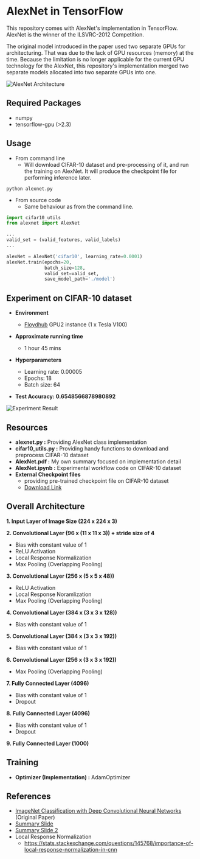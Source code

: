 # AlexNet in TensorFlow

This repository comes with AlexNet's implementation in TensorFlow. AlexNet is the winner of the ILSVRC-2012 Competition. 

The original model introduced in the paper used two separate GPUs for architecturing. That was due to the lack of GPU resources (memory) at the time. Because the limitation is no longer applicable for the current GPU technology for the AlexNet, this repository's implementation merged two separate models allocated into two separate GPUs into one.

![AlexNet Architecture](./figure1.png)

## Required Packages
- numpy
- tensorflow-gpu (>2.3)

## Usage
- From command line
  -  Will download CIFAR-10 dataset and pre-processing of it, and run the training on AlexNet. It will produce the checkpoint file for performing inference later.
```shell
python alexnet.py
```

- From source code
  - Same behaviour as from the command line.
```python
import cifar10_utils
from alexnet import AlexNet

...
valid_set = (valid_features, valid_labels)
...

alexNet = AlexNet('cifar10', learning_rate=0.0001)
alexNet.train(epochs=20, 
              batch_size=128, 
              valid_set=valid_set, 
              save_model_path='./model')
```

## Experiment on CIFAR-10 dataset
- **Environment**
  - [Floydhub](https://www.floydhub.com/) GPU2 instance (1 x Tesla V100)

- **Approximate running time**
  - 1 hour 45 mins

- **Hyperparameters**
  - Learning rate: 0.00005
  - Epochs: 18
  - Batch size: 64

- **Test Accuracy: 0.6548566878980892**

![Experiment Result](./experiment.png)

## Resources
- **alexnet.py :** Providing AlexNet class implementation
- **cifar10_utils.py :** Providing handy functions to download and preprocess CIFAR-10 dataset
- **AlexNet.pdf :** My own summary focused on implementation detail
- **AlexNet.ipynb :** Experimental workflow code on CIFAR-10 dataset
- **External Checkpoint files**
  - providing pre-trained checkpoint file on CIFAR-10 dataset
  - [Download Link](https://drive.google.com/drive/folders/1-bUYAWx6dQ8b5Nw6O_juvZwnNVk-M1Qu?usp=sharing)

## Overall Architecture
**1. Input Layer of Image Size (224 x 224 x 3)**

**2. Convolutional Layer (96 x (11 x 11 x 3)) + stride size of 4**
   - Bias with constant value of 1
   - ReLU Activation
   - Local Response Normalization
   - Max Pooling (Overlapping Pooling)

**3. Convolutional Layer (256 x (5 x 5 x 48))**
   - ReLU Activation
   - Local Response Noramlization
   - Max Pooling (Overlapping Pooling)

**4. Convolutional Layer (384 x (3 x 3 x 128))**
   - Bias with constant value of 1

**5. Convolutional Layer (384 x (3 x 3 x 192))**
   - Bias with constant value of 1

**6. Convolutional Layer (256 x (3 x 3 x 192))**
   - Max Pooling (Overlapping Pooling)

**7. Fully Connected Layer (4096)**
   - Bias with constant value of 1
   - Dropout

**8. Fully Connected Layer (4096)**
   - Bias with constant value of 1
   - Dropout

**9. Fully Connected Layer (1000)**

## Training
- **Optimizer (Implementation) :** AdamOptimizer

## References
- [ImageNet Classification with Deep Convolutional Neural Networks](https://papers.nips.cc/paper/4824-imagenet-classification-with-deep-convolutional-neural-networks.pdf) (Original Paper)
- [Summary Slide](http://cvml.ist.ac.at/courses/DLWT_W17/material/AlexNet.pdf)
- [Summary Slide 2](http://vision.stanford.edu/teaching/cs231b_spring1415/slides/alexnet_tugce_kyunghee.pdf)
- Local Response Normalization
  - https://stats.stackexchange.com/questions/145768/importance-of-local-response-normalization-in-cnn
